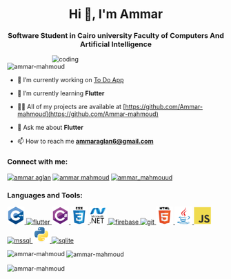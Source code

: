 
<h1 align="center">Hi 👋, I'm Ammar</h1>
<h3 align="center">Software Student in Cairo university Faculty of Computers And Artificial Intelligence</h3>
<image align = "right" alt = "coding" width = "400" src = "https://iconscout.com/lottie-animation/male-programmer-doing-coding-work-9560195">

<p align="left"> <img src="https://komarev.com/ghpvc/?username=ammar-mahmoud&label=Profile%20views&color=0e75b6&style=flat" alt="ammar-mahmoud" /> </p>

- 🔭 I’m currently working on [To Do App](https://github.com/Ammar-mahmoud/Tasks_to_do_app)

- 🌱 I’m currently learning **Flutter**

- 👨‍💻 All of my projects are available at [https://github.com/Ammar-mahmoud](https://github.com/Ammar-mahmoud)

- 💬 Ask me about **Flutter**

- 📫 How to reach me **ammaraglan6@gmail.com**

<h3 align="left">Connect with me:</h3>
<p align="left">
<a href="https://linkedin.com/in/ammar aglan" target="blank"><img align="center" src="https://raw.githubusercontent.com/rahuldkjain/github-profile-readme-generator/master/src/images/icons/Social/linked-in-alt.svg" alt="ammar aglan" height="30" width="40" /></a>
<a href="https://fb.com/ammar mahmoud" target="blank"><img align="center" src="https://raw.githubusercontent.com/rahuldkjain/github-profile-readme-generator/master/src/images/icons/Social/facebook.svg" alt="ammar mahmoud" height="30" width="40" /></a>
<a href="https://instagram.com/ammar_mahmouud" target="blank"><img align="center" src="https://raw.githubusercontent.com/rahuldkjain/github-profile-readme-generator/master/src/images/icons/Social/instagram.svg" alt="ammar_mahmouud" height="30" width="40" /></a>
</p>

<h3 align="left">Languages and Tools:</h3>
<p align="left"> <a href="https://www.w3schools.com/cpp/" target="_blank" rel="noreferrer"> <img src="https://raw.githubusercontent.com/devicons/devicon/master/icons/cplusplus/cplusplus-original.svg" alt="cplusplus" width="40" height="40"/> </a> <a href="https://flutter.dev" target="_blank" rel="noreferrer"> <img src="https://www.vectorlogo.zone/logos/flutterio/flutterio-icon.svg" alt="flutter" width="40" height="40"/> </a>  <a href="https://www.w3schools.com/cs/" target="_blank" rel="noreferrer"> <img src="https://raw.githubusercontent.com/devicons/devicon/master/icons/csharp/csharp-original.svg" alt="csharp" width="40" height="40"/> </a> <a href="https://www.w3schools.com/css/" target="_blank" rel="noreferrer"> <img src="https://raw.githubusercontent.com/devicons/devicon/master/icons/css3/css3-original-wordmark.svg" alt="css3" width="40" height="40"/> </a> <a href="https://dotnet.microsoft.com/" target="_blank" rel="noreferrer"> <img src="https://raw.githubusercontent.com/devicons/devicon/master/icons/dot-net/dot-net-original-wordmark.svg" alt="dotnet" width="40" height="40"/> </a> <a href="https://firebase.google.com/" target="_blank" rel="noreferrer"> <img src="https://www.vectorlogo.zone/logos/firebase/firebase-icon.svg" alt="firebase" width="40" height="40"/> </a> <a href="https://git-scm.com/" target="_blank" rel="noreferrer"> <img src="https://www.vectorlogo.zone/logos/git-scm/git-scm-icon.svg" alt="git" width="40" height="40"/> </a> <a href="https://www.w3.org/html/" target="_blank" rel="noreferrer"> <img src="https://raw.githubusercontent.com/devicons/devicon/master/icons/html5/html5-original-wordmark.svg" alt="html5" width="40" height="40"/> </a> <a href="https://www.java.com" target="_blank" rel="noreferrer"> <img src="https://raw.githubusercontent.com/devicons/devicon/master/icons/java/java-original.svg" alt="java" width="40" height="40"/> </a> <a href="https://developer.mozilla.org/en-US/docs/Web/JavaScript" target="_blank" rel="noreferrer"> <img src="https://raw.githubusercontent.com/devicons/devicon/master/icons/javascript/javascript-original.svg" alt="javascript" width="40" height="40"/> </a> <a href="https://www.microsoft.com/en-us/sql-server" target="_blank" rel="noreferrer"> <img src="https://www.svgrepo.com/show/303229/microsoft-sql-server-logo.svg" alt="mssql" width="40" height="40"/> </a> <a href="https://www.python.org" target="_blank" rel="noreferrer"> <img src="https://raw.githubusercontent.com/devicons/devicon/master/icons/python/python-original.svg" alt="python" width="40" height="40"/> </a> <a href="https://www.sqlite.org/" target="_blank" rel="noreferrer"> <img src="https://www.vectorlogo.zone/logos/sqlite/sqlite-icon.svg" alt="sqlite" width="40" height="40"/> </a> </p>

<p><img align="left" src="https://github-readme-stats.vercel.app/api/top-langs?username=ammar-mahmoud&show_icons=true&locale=en&layout=compact" alt="ammar-mahmoud" /></p>

<p>&nbsp;<img align="center" src="https://github-readme-stats.vercel.app/api?username=ammar-mahmoud&show_icons=true&locale=en" alt="ammar-mahmoud" /></p>

<p><img align="center" src="https://github-readme-streak-stats.herokuapp.com/?user=ammar-mahmoud&" alt="ammar-mahmoud" /></p>
